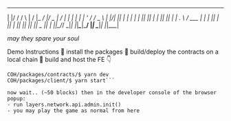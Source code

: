                                                         
 _  __   _    __  __ ___ ____  ___ _____ ____ _   _ ___ 
| |/ /  / \  |  \/  |_ _/ ___|/ _ |_   _/ ___| | | |_ _|
| ' /  / _ \ | |\/| || | |  _| | | || || |   | |_| || | 
| . \ / ___ \| |  | || | |_| | |_| || || |___|  _  || | 
|_|\_/_/   \_|_|  |_|___\____|\___/ |_| \____|_| |_|___|
                                                        

*may they spare your soul*

Demo Instructions
👏 install the packages 👏  build/deploy the contracts  on a local chain 👏 build and host the FE 👇 
```COH/$ yarn install
COH/packages/contracts/$ yarn dev
COH/packages/client/$ yarn start```

now wait.. (~50 blocks) then in the developer console of the browser popup:
- run layers.network.api.admin.init()
- you may play the game as normal from here

